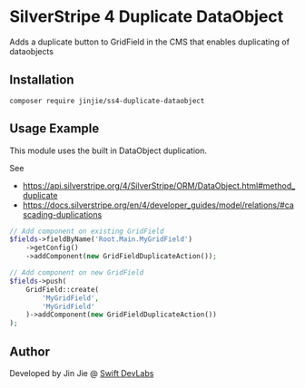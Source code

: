# SilverStripe 4 Duplicate DataObject

Adds a duplicate button to GridField in the CMS that enables duplicating of dataobjects

## Installation 

``composer require jinjie/ss4-duplicate-dataobject``

## Usage Example

This module uses the built in DataObject duplication.

See

- https://api.silverstripe.org/4/SilverStripe/ORM/DataObject.html#method_duplicate
- https://docs.silverstripe.org/en/4/developer_guides/model/relations/#cascading-duplications

```php
// Add component on existing GridField
$fields->fieldByName('Root.Main.MyGridField')
    ->getConfig()
    ->addComponent(new GridFieldDuplicateAction());

// Add component on new GridField
$fields->push(
    GridField::create(
        'MyGridField',
        'MyGridField'
    )->addComponent(new GridFieldDuplicateAction())
);
```

## Author

Developed by Jin Jie @ [Swift DevLabs](https://www.swiftdev.sg/) 